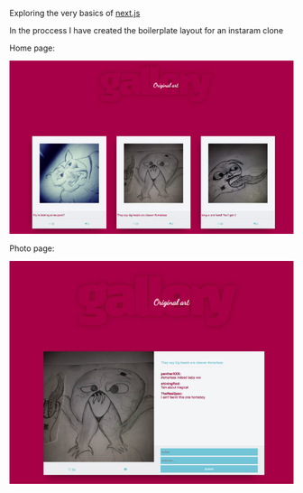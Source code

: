 Exploring the very basics of [next.js](https://nextjs.org/)

In the proccess I have created the boilerplate layout for an instaram clone

Home page: 

![](./thumb1.png)

Photo page:

![](./thumb2.png)